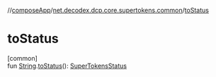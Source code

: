 //[composeApp](../../index.md)/[net.decodex.dcp.core.supertokens.common](index.md)/[toStatus](to-status.md)

# toStatus

[common]\
fun [String](https://kotlinlang.org/api/latest/jvm/stdlib/kotlin/-string/index.html).[toStatus](to-status.md)(): [SuperTokensStatus](-super-tokens-status/index.md)
